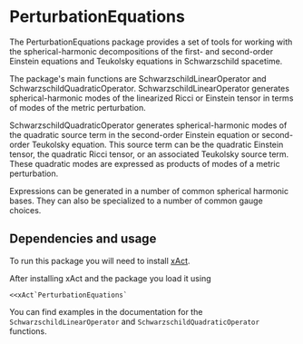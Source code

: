 # PerturbationEquations

The PerturbationEquations package provides a set of tools for working with the spherical-harmonic decompositions of the first- and second-order Einstein equations and Teukolsky equations in Schwarzschild spacetime.

The package's main functions are SchwarzschildLinearOperator and SchwarzschildQuadraticOperator. SchwarzschildLinearOperator generates spherical-harmonic modes of the linearized Ricci or Einstein tensor in terms of modes of the metric perturbation. 

SchwarzschildQuadraticOperator generates spherical-harmonic modes of the quadratic source term in the second-order Einstein equation or second-order Teukolsky equation. This source term can be the quadratic Einstein tensor, the quadratic Ricci tensor, or an associated Teukolsky source term. These quadratic modes are expressed as products of modes of a metric perturbation.

Expressions can be generated in a number of common spherical harmonic bases. They can also be specialized to a number of common gauge choices.

## Dependencies and usage

To run this package you will need to install [xAct](http://www.xact.es/).

After installing xAct and the package you load it using

```
<<xAct`PerturbationEquations`
```

You can find examples in the documentation for the `SchwarzschildLinearOperator` and `SchwarzschildQuadraticOperator` functions.
